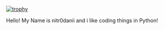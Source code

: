[![trophy](https://github-profile-trophy.vercel.app/?username=nitr0danii&theme=onedark)](https://github.com/ryo-ma/github-profile-trophy)

Hello! My Name is nitr0danii and i like coding things in Python!
